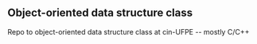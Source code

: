 ## Object-oriented data structure class
 Repo to object-oriented data structure class at cin-UFPE -- mostly C/C++

